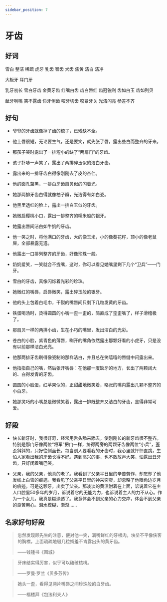 ```yaml
---
sidebar_position: 7
---
```


# 牙齿

## 好词

雪白 整洁 稀疏 虎牙 乳齿 智齿 犬齿 焦黄 洁白 洁净 

大板牙 耳门牙 

乳牙初长 雪白牙齿 金黄牙齿 红嘴白齿 齿白唇红 齿冠锐利 齿如白玉 齿如列贝 

龇牙咧嘴 笑不露齿 伶牙俐齿 咬牙切齿 咬紧牙关 光洁闪亮 参差不齐

## 好句

- 爷爷的牙齿就像掉了齿的梳子，已残缺不全。 

- 他上唇很短，无论要生气，还是要笑，就先张了唇，露出些白而整齐的牙来。 

- 那孩子笑时露出了一排短小的缺了“两扇门”的牙齿。 

- 孩子扑哧一声笑了，露出了两排碎玉似的洁白牙齿。 

- 露出来的一排牙齿白得像刚刚去了皮的杏仁。 

- 他的面孔黧黑，一排白牙齿扇贝似的闪着光。 

- 她那两排牙齿白得就像柚子瓣，光洁得有如白瓷。

- 他黑里透红的脸上，露出一排白玉似的牙齿。 

- 她微启樱桃小口，露出一排整齐的糯米般的银牙。 

- 她露出唇间洁白如牛奶的牙齿。 

- 他一笑之时，将他满口的牙齿，大的像玉米，小的像葵花籽，顶小的像老鼠屎，全部暴露无遗。 

- 他露出一口排列整齐的牙齿，好像珍珠一般。 

- 奶奶爱笑，一笑就合不拢嘴，这时，你可以看见她嘴里剩下几个“卫兵”——门牙。 

- 雪白的牙齿，真像闪烁着光彩的珍珠。 
 
- 她微红的嘴唇，启唇微笑，露出碎玉般的银牙。 
  
- 他的头上包着白毛巾，干裂的嘴唇间只剩下几粒发黄的牙齿。

- 铁蛋喝汤时，烫得圆圆的小嘴一歪一歪的，简直成了歪歪嘴了，样子滑稽极了。 

- 那扇贝一样的两排小齿，生在小巧的嘴里，发出洁白的光彩。 

- 苍白的小脸，紫青色的薄唇，咧开的嘴角依然露出那颗好看的小虎牙，只是没有以前那样洁白光亮。 

- 他那两排牙齿刷得像瓷制的那样洁白，并且总在笑嘻嘻的唇缝中闪露出来。 

- 他指指自己的嘴，然后张开嘴唇：在他那一度缺牙的地方，长出了两颗阔大的、白得发青的牙齿。 

- 圆圆的小脸蛋，红苹果似的，正甜甜地微笑着，略张的嘴内露出几颗不整齐的小白牙。 

- 她那灵巧的小嘴总是微微笑着，露出一排既整齐又洁白的牙齿，显得非常可爱。 

## 好段

- 快长新牙时，我很好奇，经常用舌头舔来舔去，使刚刚长的新牙齿很不整齐。特别是那门牙像两位“将军”把门一样，挤得两旁的两颗牙齿像两位“小兵”，歪歪斜斜的，只好往侧面长。每当别人要看我的牙齿时，我心里就怦怦直跳，生怕人家看出我的牙齿长得不好。遇到高兴的事，也不敢放声大笑，怕露出丑牙齿，只好闭着嘴巴笑。 

- 父亲，我的父亲，他真的老了。我看到了父亲平日里的辛苦劳作，却忘却了他发线上白雪的痕迹。我看见了父亲平日里的神采奕奕，却忽略了他眼角边岁月的痕迹。可是这颗牙，出卖了父亲。那淡淡的黄渍附着在上面，诉说着它在主人口腔里50多年的岁月，诉说着它的无能为力，也诉说着主人的力不从心。作为一个女儿，我真是糊涂透了。我竟体会不到父亲的心力交瘁，体会不到父亲的良苦用心。泪水模糊，渐渐…… 

## 名家好句好段

> 忽然发现顾先生的注意，便对他一笑，满嘴鲜红的牙根肉，块垒不平像侠客的胸襟，上面疏疏地缀几粒娇羞不肯露出头的黄牙齿。
>
> ——钱锺书《围城》

> 牙床结实得厉害，似乎可以磕破核桃。
>
> ——罗曼·罗兰《贝多芬传》 

> 她头一歪，看得见两片嘴唇之间珍珠般的白牙齿。
>
> ——福楼拜《包法利夫人》 
